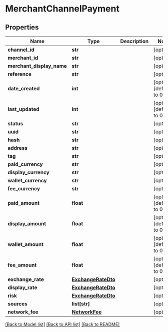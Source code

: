 # MerchantChannelPayment

## Properties
Name | Type | Description | Notes
------------ | ------------- | ------------- | -------------
**channel_id** | **str** |  | [optional] 
**merchant_id** | **str** |  | [optional] 
**merchant_display_name** | **str** |  | [optional] 
**reference** | **str** |  | [optional] 
**date_created** | **int** |  | [optional] [default to 0]
**last_updated** | **int** |  | [optional] [default to 0]
**status** | **str** |  | [optional] 
**uuid** | **str** |  | [optional] 
**hash** | **str** |  | [optional] 
**address** | **str** |  | [optional] 
**tag** | **str** |  | [optional] 
**paid_currency** | **str** |  | [optional] 
**display_currency** | **str** |  | [optional] 
**wallet_currency** | **str** |  | [optional] 
**fee_currency** | **str** |  | [optional] 
**paid_amount** | **float** |  | [optional] [default to 0]
**display_amount** | **float** |  | [optional] [default to 0]
**wallet_amount** | **float** |  | [optional] [default to 0]
**fee_amount** | **float** |  | [optional] [default to 0]
**exchange_rate** | [**ExchangeRateDto**](ExchangeRateDto.md) |  | [optional] 
**display_rate** | [**ExchangeRateDto**](ExchangeRateDto.md) |  | [optional] 
**risk** | [**ExchangeRateDto**](ExchangeRateDto.md) |  | [optional] 
**sources** | **list[str]** |  | [optional] 
**network_fee** | [**NetworkFee**](NetworkFee.md) |  | [optional] 

[[Back to Model list]](../README.md#documentation-for-models) [[Back to API list]](../README.md#documentation-for-api-endpoints) [[Back to README]](../README.md)

